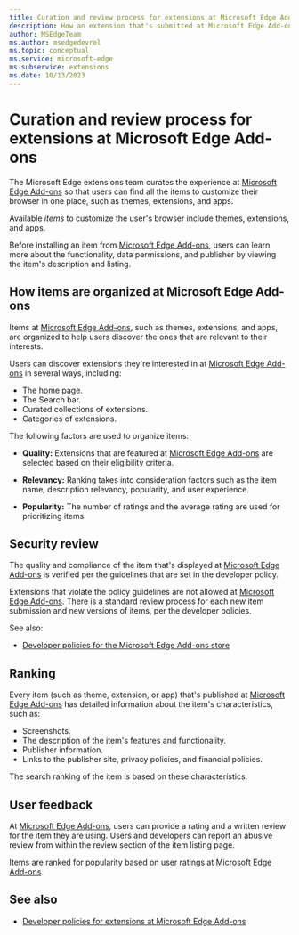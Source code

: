 ```yaml
---
title: Curation and review process for extensions at Microsoft Edge Add-ons
description: How an extension that's submitted at Microsoft Edge Add-ons is curated and reviewed by the Microsoft Edge extensions team.
author: MSEdgeTeam
ms.author: msedgedevrel
ms.topic: conceptual
ms.service: microsoft-edge
ms.subservice: extensions
ms.date: 10/13/2023
---
```

# Curation and review process for extensions at Microsoft Edge Add-ons

The Microsoft Edge extensions team curates the experience at [Microsoft Edge Add-ons](https://microsoftedge.microsoft.com/addons/) so that users can find all the items to customize their browser in one place, such as themes, extensions, and apps.

Available _items_ to customize the user's browser include themes, extensions, and apps.

Before installing an item from [Microsoft Edge Add-ons](https://microsoftedge.microsoft.com/addons/), users can learn more about the functionality, data permissions, and publisher by viewing the item's description and listing.


<!-- ====================================================================== -->
## How items are organized at Microsoft Edge Add-ons

Items at [Microsoft Edge Add-ons](https://microsoftedge.microsoft.com/addons/), such as themes, extensions, and apps, are organized to help users discover the ones that are relevant to their interests.

Users can discover extensions they're interested in at [Microsoft Edge Add-ons](https://microsoftedge.microsoft.com/addons/) in several ways, including:
* The home page.
* The Search bar.
* Curated collections of extensions.
* Categories of extensions.

The following factors are used to organize items:

* **Quality:** Extensions that are featured at [Microsoft Edge Add-ons](https://microsoftedge.microsoft.com/addons/) are selected based on their eligibility criteria.

* **Relevancy:** Ranking takes into consideration factors such as the item name, description relevancy, popularity, and user experience.

* **Popularity:** The number of ratings and the average rating are used for prioritizing items.


<!-- ====================================================================== -->
## Security review

The quality and compliance of the item that's displayed at [Microsoft Edge Add-ons](https://microsoftedge.microsoft.com/addons/) is verified per the guidelines that are set in the developer policy.

Extensions that violate the policy guidelines are not allowed at [Microsoft Edge Add-ons](https://microsoftedge.microsoft.com/addons/).  There is a standard review process for each new item submission and new versions of items, per the developer policies.

See also:
* [Developer policies for the Microsoft Edge Add-ons store](/legal/microsoft-edge/extensions/developer-policies)


<!-- ====================================================================== -->
## Ranking

Every item (such as theme, extension, or app) that's published at [Microsoft Edge Add-ons](https://microsoftedge.microsoft.com/addons/) has detailed information about the item's characteristics, such as:

* Screenshots.
* The description of the item's features and functionality.
* Publisher information.
* Links to the publisher site, privacy policies, and financial policies.

The search ranking of the item is based on these characteristics.


<!-- ====================================================================== -->
## User feedback

At [Microsoft Edge Add-ons](https://microsoftedge.microsoft.com/addons/), users can provide a rating and a written review for the item they are using. Users and developers can report an abusive review from within the review section of the item listing page.

Items are ranked for popularity based on user ratings at [Microsoft Edge Add-ons](https://microsoftedge.microsoft.com/addons/).


<!-- ====================================================================== -->
## See also

* [Developer policies for extensions at Microsoft Edge Add-ons](/legal/microsoft-edge/extensions/developer-policies)
